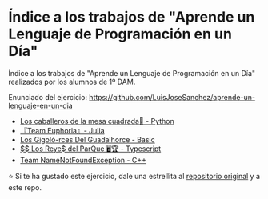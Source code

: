 # Índice a los trabajos de "Aprende un Lenguaje de Programación en un Día"

Índice a los trabajos de "Aprende un Lenguaje de Programación en un Día" realizados por los alumnos de 1º DAM.

Enunciado del ejercicio: <https://github.com/LuisJoseSanchez/aprende-un-lenguaje-en-un-dia>

* [Los caballeros de la mesa cuadrada🐇 - Python](https://github.com/BeTheVal/aprende-un-lenguaje-en-un-dia)
* [『Team Euphoria』- Julia](https://github.com/miguelcanosantana/aprende-un-lenguaje-en-un-dia)
* [Los Gigoló-rces Del Guadalhorce - Basic](https://github.com/VictorGallardo/aprende-un-lenguaje-en-un-dia)
* [$$ Los Reye$ del ParQue 🖥🏆 - Typescript](https://github.com/ismaelpacheco13/aprende-un-lenguaje-en-un-dia)
* [Team NameNotFoundException - C++](https://github.com/Frankcs96/aprende-un-lenguaje-en-un-dia)

:star: Si te ha gustado este ejercicio, dale una estrellita al [repositorio original](https://github.com/LuisJoseSanchez/aprende-un-lenguaje-en-un-dia) y a este repo.
